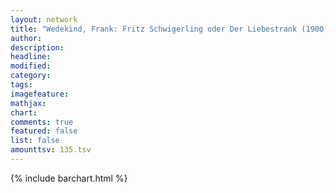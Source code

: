 ```yaml
---
layout: network
title: "Wedekind, Frank: Fritz Schwigerling oder Der Liebestrank (1900)"
author:
description:
headline:
modified:
category:
tags:
imagefeature: 
mathjax: 
chart: 
comments: true
featured: false
list: false
amounttsv: 135.tsv
---
```

{% include barchart.html %}
